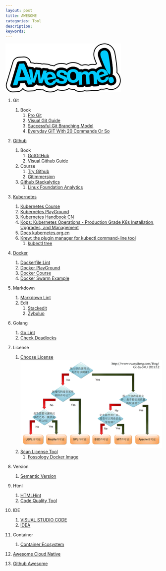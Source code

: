 ```yaml
---
layout: post
title: AWESOME
categories: Tool
description:
keywords:
---
```


![Awesome-1](/images/posts/Awesome-1.png)

1. Git
    1. Book
        1. [Pro Git](https://git-scm.com/book/zh/v2)
        1. [Visual Git Guide](http://marklodato.github.io/visual-git-guide/index-zh-cn.html)
        1. [Successful Git Branching Model](http://nvie.com/posts/a-successful-git-branching-model/)
        1. [Everyday GIT With 20 Commands Or So](https://www.kernel.org/pub/software/scm/git/docs/giteveryday.html)
        
1. [Github](https://github.com/)
    1. Book
        1. [GotGitHub](http://www.worldhello.net/gotgithub/index.html)
        1. [Visual Github Guide](http://www.360doc.com/content/15/0302/19/12144668_452042045.shtml)
    1. Course
        1. [Try Github](https://try.github.io/)
        1. [Gitimmersion](http://gitimmersion.com/)
    1. [Github Stackalytics](http://stackalytics.com/)
        1. [Linux Foundation Analytics](https://lfanalytics.io/projects)

1. [Kubernetes](https://github.com/ramitsurana/awesome-kubernetes)
    1. [Kubernetes Course](https://www.katacoda.com/courses/kubernetes)
    1. [Kubernetes PlayGround](https://www.katacoda.com/courses/kubernetes/playground)
    1. [Kubernetes Handbook CN](https://jimmysong.io/kubernetes-handbook)
    1. [Kops: Kubernetes Operations - Production Grade K8s Installation, Upgrades, and Management](https://github.com/kubernetes/kops)
    1. [Docs kubernetes.org.cn](http://docs.kubernetes.org.cn/)
    1. [Krew: the plugin manager for kubectl command-line tool](https://krew.sigs.k8s.io/)
        1. [kubectl tree](https://github.com/ahmetb/kubectl-tree)

1. [Docker](https://www.docker.com/)
    1. [Dockerfile Lint](https://github.com/lukasmartinelli/hadolint)
    1. [Docker PlayGround](http://play-with-docker.com)
    1. [Docker Course](https://www.katacoda.com/)
    1. [Docker Swarm Example](https://github.com/docker/example-voting-app)

1. Markdown
    1. [Markdown Lint](https://github.com/mivok/markdownlint)
    1. Edit
        1. [Stackedit](https://stackedit.io/)
        1. [Zybuluo](https://www.zybuluo.com/)

1. Golang
    1. [Go Lint](https://github.com/golang/lint)
    1. [Check Deadlocks](https://github.com/nickng/dingo-hunter)

1. License
    1. [Choose License](https://choosealicense.com/)
    ![free_software_licenses](/images/posts/free_software_licenses.png)
    1. [Scan License Tool](https://www.fossology.org/)
        1. [Fossology Docker Image](https://hub.docker.com/r/fossology/fossology/)

1. Version
    1. [Semantic Version](http://semver.org/)

1. Html
    1. [HTMLHint](https://github.com/yaniswang/HTMLHint)
    1. [Code Quality Tool](https://github.com/philipwalton/html-inspector)
    
1. IDE
    1. [VISUAL STUDIO CODE](../../../../2017/01/10/vs-code-golang/)
    1. [IDEA](https://www.jetbrains.com/idea/#chooseYourEdition)

1. Container
    1. [Container Ecosystem](https://jimmysong.io/kubernetes-handbook/images/container-ecosystem.png)

1. [Awesome Cloud Native](https://jimmysong.io/awesome-cloud-native/)

1. [Github Awesome](https://github.com/sindresorhus/awesome)
